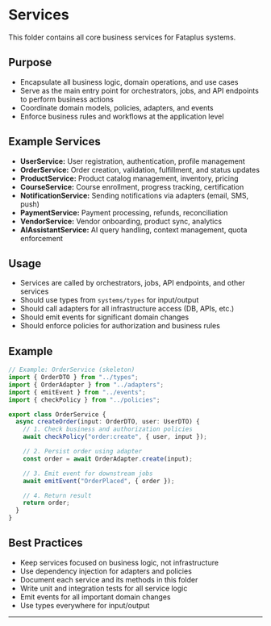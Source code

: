# Services

This folder contains all core business services for Fataplus systems.

## Purpose

- Encapsulate all business logic, domain operations, and use cases
- Serve as the main entry point for orchestrators, jobs, and API endpoints to perform business actions
- Coordinate domain models, policies, adapters, and events
- Enforce business rules and workflows at the application level

## Example Services

- **UserService:** User registration, authentication, profile management
- **OrderService:** Order creation, validation, fulfillment, and status updates
- **ProductService:** Product catalog management, inventory, pricing
- **CourseService:** Course enrollment, progress tracking, certification
- **NotificationService:** Sending notifications via adapters (email, SMS, push)
- **PaymentService:** Payment processing, refunds, reconciliation
- **VendorService:** Vendor onboarding, product sync, analytics
- **AIAssistantService:** AI query handling, context management, quota enforcement

## Usage

- Services are called by orchestrators, jobs, API endpoints, and other services
- Should use types from `systems/types` for input/output
- Should call adapters for all infrastructure access (DB, APIs, etc.)
- Should emit events for significant domain changes
- Should enforce policies for authorization and business rules

## Example

```ts
// Example: OrderService (skeleton)
import { OrderDTO } from "../types";
import { OrderAdapter } from "../adapters";
import { emitEvent } from "../events";
import { checkPolicy } from "../policies";

export class OrderService {
  async createOrder(input: OrderDTO, user: UserDTO) {
    // 1. Check business and authorization policies
    await checkPolicy("order:create", { user, input });

    // 2. Persist order using adapter
    const order = await OrderAdapter.create(input);

    // 3. Emit event for downstream jobs
    await emitEvent("OrderPlaced", { order });

    // 4. Return result
    return order;
  }
}
```

## Best Practices

- Keep services focused on business logic, not infrastructure
- Use dependency injection for adapters and policies
- Document each service and its methods in this folder
- Write unit and integration tests for all service logic
- Emit events for all important domain changes
- Use types everywhere for input/output

---
